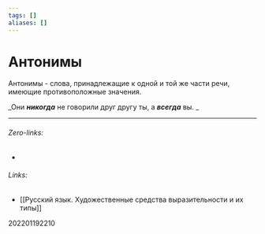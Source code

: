 ```yaml
---
tags: []
aliases: []
---
```

# Антонимы
Антонимы - слова, принадлежащие к одной и той же части речи, имеющие противоположные значения.

_Они ***никогда*** не говорили друг другу ты, а ***всегда*** вы. _
___
###### Zero-links:
-
###### Links:
- [[Русский язык. Художественные средства выразительности и их типы]]

202201192210